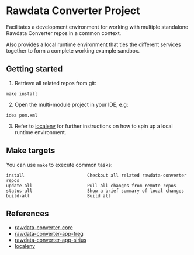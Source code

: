 # Rawdata Converter Project

Facilitates a development environment for working with multiple
standalone Rawdata Converter repos in a common context.

Also provides a local runtime environment that ties the different services
together to form a complete working example sandbox.


## Getting started

1) Retrieve all related repos from git:
```
make install
```

2) Open the multi-module project in your IDE, e.g:
```
idea pom.xml
```

3) Refer to [localenv](localenv/README.md) for further instructions on how to spin up a
local runtime environment.


## Make targets

You can use `make` to execute common tasks:

```
install                        Checkout all related rawdata-converter repos
update-all                     Pull all changes from remote repos
status-all                     Show a brief summary of local changes
build-all                      Build all
```


## References

* [rawdata-converter-core](https://github.com/statisticsnorway/rawdata-converter-core)
* [rawdata-converter-app-freg](https://github.com/statisticsnorway/rawdata-converter-app-freg)
* [rawdata-converter-app-sirius](https://github.com/statisticsnorway/rawdata-converter-app-sirius)
* [localenv](localenv/README.md)

